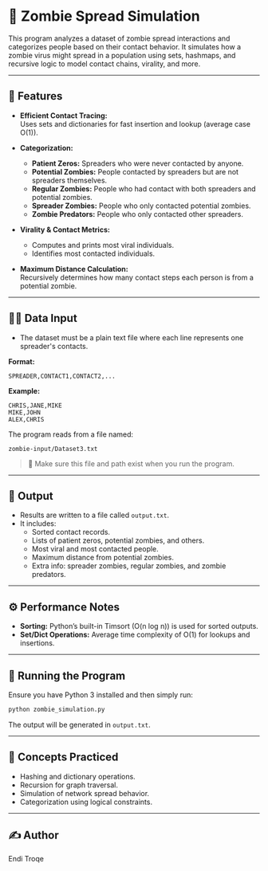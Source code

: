 # 🧟 Zombie Spread Simulation

This program analyzes a dataset of zombie spread interactions and categorizes people based on their contact behavior. It simulates how a zombie virus might spread in a population using sets, hashmaps, and recursive logic to model contact chains, virality, and more.

---

## 📌 Features

- **Efficient Contact Tracing:**  
  Uses sets and dictionaries for fast insertion and lookup (average case O(1)).

- **Categorization:**
  - **Patient Zeros:** Spreaders who were never contacted by anyone.
  - **Potential Zombies:** People contacted by spreaders but are not spreaders themselves.
  - **Regular Zombies:** People who had contact with both spreaders and potential zombies.
  - **Spreader Zombies:** People who only contacted potential zombies.
  - **Zombie Predators:** People who only contacted other spreaders.

- **Virality & Contact Metrics:**
  - Computes and prints most viral individuals.
  - Identifies most contacted individuals.

- **Maximum Distance Calculation:**  
  Recursively determines how many contact steps each person is from a potential zombie.

---

## 🧑‍💻 Data Input

- The dataset must be a plain text file where each line represents one spreader's contacts.

**Format:**

```
SPREADER,CONTACT1,CONTACT2,...
```

**Example:**

```
CHRIS,JANE,MIKE
MIKE,JOHN
ALEX,CHRIS
```

The program reads from a file named:  
```plaintext
zombie-input/Dataset3.txt
```

> 📁 Make sure this file and path exist when you run the program.

---

## 📂 Output

- Results are written to a file called `output.txt`.
- It includes:
  - Sorted contact records.
  - Lists of patient zeros, potential zombies, and others.
  - Most viral and most contacted people.
  - Maximum distance from potential zombies.
  - Extra info: spreader zombies, regular zombies, and zombie predators.

---

## ⚙️ Performance Notes

- **Sorting:** Python’s built-in Timsort (O(n log n)) is used for sorted outputs.
- **Set/Dict Operations:** Average time complexity of O(1) for lookups and insertions.

---

## 🚀 Running the Program

Ensure you have Python 3 installed and then simply run:

```bash
python zombie_simulation.py
```

The output will be generated in `output.txt`.

---

## 🧠 Concepts Practiced

- Hashing and dictionary operations.
- Recursion for graph traversal.
- Simulation of network spread behavior.
- Categorization using logical constraints.

---

## ✍️ Author

Endi Troqe
